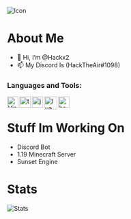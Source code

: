 ![Icon](https://avatars.githubusercontent.com/u/80620538?s=400&u=6b1ad2f1c6cd7947732f54c45b557182ffcfb599&v=4)

# About Me
- 👋 Hi, I’m @Hackx2
- 📫 My Discord Is (HackTheAir#1098)

### Languages and Tools:

<img align="left" alt="Visual Studio Code" width="26px" src="https://i.imgur.com/LwSdAlE.png" />
<img align="left" alt="ts" width="26px" src="https://i.imgur.com/vSgFULR.png" />
<img align="left" alt="js" width="26px" src="https://i.imgur.com/3u1wzwE.png" />
<img align="left" alt="lua" width="30px" src="https://i.imgur.com/DRES6yV.png" /> 
<img align="left" alt="haxe" width="26px" src="https://i.imgur.com/UR4qRt6.png" /><br />

# Stuff Im Working On
- Discord Bot
- 1.19 Minecraft Server
- Sunset Engine


# Stats
![Stats](https://github-readme-stats.vercel.app/api?username=Hackx2&show_icons=true&theme=radical&count_private=true)

<!---
Hackx2/Hackx2 is a ✨ special ✨ repository because its `README.md` (this file) appears on your GitHub profile.
You can click the Preview link to take a look at your changes.
--->


<!---yea hi all hehehhehehehehehhehehehehheheehehheh ehehehe
ayo
UwU
OwO

Funfact i am not gonna change this 

08/07/2022 Its still here
09/07/2022 Still here
04/08/2022 still here LOL
--->
